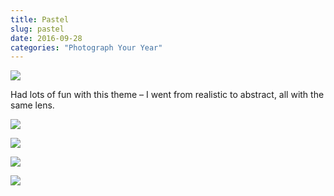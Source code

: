 ```yaml
---
title: Pastel
slug: pastel
date: 2016-09-28
categories: "Photograph Your Year"
---
```


<p><img src="http://res.cloudinary.com/dy6grlu8z/image/upload/v1558841780/bcgmdryhxaprqyeueyss.jpg"/></p>
<p>Had lots of fun with this theme – I went from realistic to abstract, all with the same lens.</p>
<p><img src="http://res.cloudinary.com/dy6grlu8z/image/upload/v1558841781/joh6gqoskojyjlj3hd2w.jpg"/></p>
<p><img src="http://res.cloudinary.com/dy6grlu8z/image/upload/v1558841782/pizn53rcv2tcdov5rvky.jpg"/></p>
<p><img src="http://res.cloudinary.com/dy6grlu8z/image/upload/v1558841783/ebyvadvulll9znnu1ee9.jpg"/></p>
<p><img src="http://res.cloudinary.com/dy6grlu8z/image/upload/v1558841784/ej5cnbs9prd4niyq4o8m.jpg"/></p>
<p> </p>







